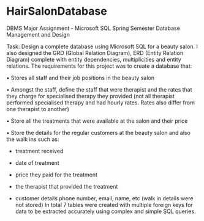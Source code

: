 # HairSalonDatabase
DBMS Major Assignment - Microsoft SQL 
Spring Semester
Database Management and Design

Task:
Design a complete database using Microsoft SQL for a beauty salon. I also
designed the GRD (Global Relation Diagram), ERD (Entity Relation Diagram)
complete with entity dependencies, multiplicities and entity relations.
The requirements for this project was to create a database that:

• Stores all staff and their job positions in the beauty salon

• Amongst the staff, define the staff that were therapist and the rates that
they charge for specialised therapy they provided (not all therapist
performed specialised therapy and had hourly rates. Rates also differ from
one therapist to another)

• Store all the treatments that were available at the salon and their price

• Store the details for the regular customers at the beauty salon and also the
walk ins such as:

  - treatment received
  
  - date of treatment
  
  - price they paid for the treatment
  
  - the therapist that provided the treatment
  
  - customer details phone number, email, name, etc (walk in details
were not stored)
In total 7 tables were created with multiple foreign keys for data to be
extracted accurately using complex and simple SQL queries.
